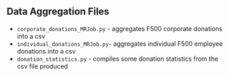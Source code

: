 ## Data Aggregation Files

+ `corporate_donations_MRJob.py` - aggregates F500 corporate donations into a csv
+ `individual_donations_MRJob.py`- aggregates individual F500 employee donations into a csv
+ `donation_statistics.py` - compiles some donation statistics from the csv file produced
